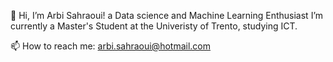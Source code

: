 👋 Hi, I’m Arbi Sahraoui! a Data science and Machine Learning Enthusiast
I’m currently a Master's Student at the Univeristy of Trento, studying ICT.

📫 How to reach me: arbi.sahraoui@hotmail.com
